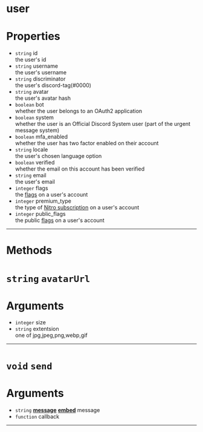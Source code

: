 # user

# Properties
* `string` id  
the user's id  
* `string` username  
the user's username  
* `string` discriminator  
the user's discord-tag(#0000)  
* `string` avatar  
the user's avatar hash  
* `boolean` bot  
whether the user belongs to an OAuth2 application  
* `boolean` system  
whether the user is an Official Discord System user (part of the urgent message system)  
* `boolean` mfa_enabled  
whether the user has two factor enabled on their account  
* `string` locale  
the user's chosen language option  
* `boolean` verified  
whether the email on this account has been verified  
* `string` email  
the user's email  
* `integer` flags  
the [flags](https://discord.com/developers/docs/resources/user#user-object-user-flags) on a user's account    
* `integer` premium_type  
the type of [Nitro subscription](https://discord.com/developers/docs/resources/user#user-object-premium-types) on a user's account    
* `integer` public_flags  
the public [flags](https://discord.com/developers/docs/resources/user#user-object-user-flags) on a user's account    

---
# Methods
# `string` `avatarUrl`

# Arguments
* `integer` size  
* `string` extentsion  
one of jpg,jpeg,png,webp,gif 

---
# `void` `send`

# Arguments
* `string` **[message](https://github.com/devonium/gm-discordAPI/blob/doc/message.md#message)** **[embed](https://github.com/devonium/gm-discordAPI/blob/doc/embed.md#embed)** message  
* `function` callback  

---
